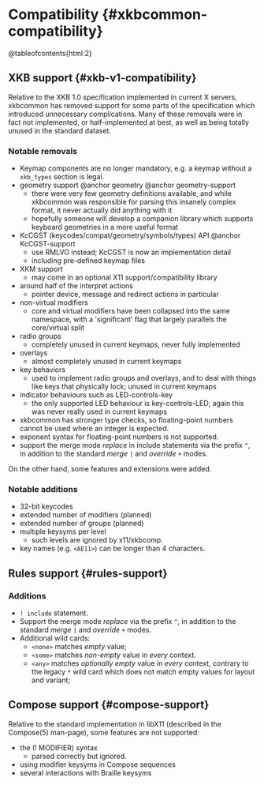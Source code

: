 # Compatibility {#xkbcommon-compatibility}

@tableofcontents{html:2}

## XKB support {#xkb-v1-compatibility}

Relative to the XKB 1.0 specification implemented in current X servers,
xkbcommon has removed support for some parts of the specification which
introduced unnecessary complications.  Many of these removals were in fact
not implemented, or half-implemented at best, as well as being totally
unused in the standard dataset.

### Notable removals

- Keymap components are no longer mandatory, e.g. a keymap without a
  `xkb_types` section is legal.
- geometry support @anchor geometry
  @anchor geometry-support
  + there were very few geometry definitions available, and while
    xkbcommon was responsible for parsing this insanely complex format,
    it never actually did anything with it
  + hopefully someone will develop a companion library which supports
    keyboard geometries in a more useful format
- KcCGST (keycodes/compat/geometry/symbols/types) API
  @anchor KcCGST-support
  + use RMLVO instead; KcCGST is now an implementation detail
  + including pre-defined keymap files
- XKM support
  + may come in an optional X11 support/compatibility library
- around half of the interpret actions
  + pointer device, message and redirect actions in particular
- non-virtual modifiers
  + core and virtual modifiers have been collapsed into the same
    namespace, with a 'significant' flag that largely parallels the
    core/virtual split
- radio groups
  + completely unused in current keymaps, never fully implemented
- overlays
  + almost completely unused in current keymaps
- key behaviors
  + used to implement radio groups and overlays, and to deal with things
    like keys that physically lock; unused in current keymaps
- indicator behaviours such as LED-controls-key
  + the only supported LED behaviour is key-controls-LED; again this
    was never really used in current keymaps
- xkbcommon has stronger type checks, so floating-point numbers cannot
  be used where an integer is expected.
- exponent syntax for floating-point numbers is not supported.
- support the merge mode *replace* in include statements via the
  prefix `^`, in addition to the standard *merge* `|` and *override*
  `+` modes.

On the other hand, some features and extensions were added.

### Notable additions

- 32-bit keycodes
- extended number of modifiers (planned)
- extended number of groups (planned)
- multiple keysyms per level
  + such levels are ignored by x11/xkbcomp.
- key names (e.g. `<AE11>`) can be longer than 4 characters.

## Rules support {#rules-support}

### Additions

- `! include` statement.
- Support the merge mode *replace* via the prefix `^`, in addition to
  the standard *merge* `|` and *override* `+` modes.
- Additional wild cards:
  - `<none>` matches *empty* value;
  - `<some>` matches *non-empty* value in *every* context.
  - `<any>` matches *optionally empty* value in *every* context, contrary to the
    legacy `*` wild card which does not match empty values for layout and
    variant;

## Compose support {#compose-support}

Relative to the standard implementation in libX11 (described in the
Compose(5) man-page), some features are not supported:

- the (! MODIFIER) syntax
    + parsed correctly but ignored.
- using modifier keysyms in Compose sequences
- several interactions with Braille keysyms
